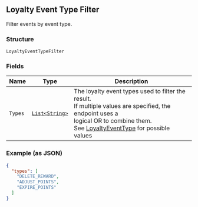 ## Loyalty Event Type Filter

Filter events by event type.

### Structure

`LoyaltyEventTypeFilter`

### Fields

| Name | Type | Description |
|  --- | --- | --- |
| `Types` | [`List<String>`](/doc/models/loyalty-event-type.md) | The loyalty event types used to filter the result.<br>If multiple values are specified, the endpoint uses a <br>logical OR to combine them.<br>See [LoyaltyEventType](#type-loyaltyeventtype) for possible values |

### Example (as JSON)

```json
{
  "types": [
    "DELETE_REWARD",
    "ADJUST_POINTS",
    "EXPIRE_POINTS"
  ]
}
```

